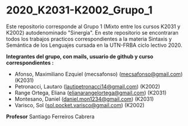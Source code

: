 # 2020_K2031-K2002_Grupo_1

Este repositorio corresponde al Grupo 1 (Mixto entre los cursos K2031 y K2002) autodenominado "Sinergia". En este repositorio se encontraran todos los trabajos practicos correspondientes a la materia Sintaxis y Semántica de los Lenguajes cursada en la UTN-FRBA ciclo lectivo 2020.


**Integrantes del grupo, con mails, usuario de github y curso correspondientes :**

* Afonso, Maximiliano Ezquiel (mecsafonso) (mecsafonso@gmail.com) (K2031)
* Petronacci, Lautaro (lautipetronacci14@gmail.com) (K2002)
* Range Ortega, Eliana (elianarangelortega@gmail.com) (K2031)
* Montesano, Daniel (daniel.mon1234@gmail.com) (K2031)
* Varisco, Sol (sol.pocket.varisco@gmail.com) (K2002)

**Profesor** 
Santiago Ferreiros Cabrera 

